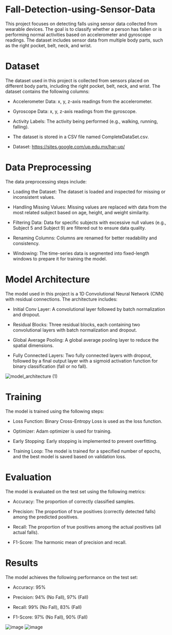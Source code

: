 # Fall-Detection-using-Sensor-Data
This project focuses on detecting falls using sensor data collected from wearable devices. The goal is to classify whether a person has fallen or is performing normal activities based on accelerometer and gyroscope readings. The dataset includes sensor data from multiple body parts, such as the right pocket, belt, neck, and wrist.

# Dataset
The dataset used in this project is collected from sensors placed on different body parts, including the right pocket, belt, neck, and wrist. The dataset contains the following columns:

* Accelerometer Data: x, y, z-axis readings from the accelerometer.

* Gyroscope Data: x, y, z-axis readings from the gyroscope.

* Activity Labels: The activity being performed (e.g., walking, running, falling).

* The dataset is stored in a CSV file named CompleteDataSet.csv.

* Dataset: https://sites.google.com/up.edu.mx/har-up/

# Data Preprocessing
The data preprocessing steps include:

* Loading the Dataset: The dataset is loaded and inspected for missing or inconsistent values.

* Handling Missing Values: Missing values are replaced with data from the most related subject based on age, height, and weight similarity.

* Filtering Data: Data for specific subjects with excessive null values (e.g., Subject 5 and Subject 9) are filtered out to ensure data quality.

* Renaming Columns: Columns are renamed for better readability and consistency.

* Windowing: The time-series data is segmented into fixed-length windows to prepare it for training the model.

# Model Architecture
The model used in this project is a 1D Convolutional Neural Network (CNN) with residual connections. The architecture includes:

* Initial Conv Layer: A convolutional layer followed by batch normalization and dropout.

* Residual Blocks: Three residual blocks, each containing two convolutional layers with batch normalization and dropout.

* Global Average Pooling: A global average pooling layer to reduce the spatial dimensions.

* Fully Connected Layers: Two fully connected layers with dropout, followed by a final output layer with a sigmoid activation function for binary classification (fall or no fall).
  
![model_architecture (1)](https://github.com/user-attachments/assets/c61f6dc4-33f5-4dec-8678-6f6d1cc51b1a)

  

# Training
The model is trained using the following steps:

* Loss Function: Binary Cross-Entropy Loss is used as the loss function.

* Optimizer: Adam optimizer is used for training.

* Early Stopping: Early stopping is implemented to prevent overfitting.

* Training Loop: The model is trained for a specified number of epochs, and the best model is saved based on validation loss.

# Evaluation
The model is evaluated on the test set using the following metrics:

* Accuracy: The proportion of correctly classified samples.

* Precision: The proportion of true positives (correctly detected falls) among the predicted positives.

* Recall: The proportion of true positives among the actual positives (all actual falls).

* F1-Score: The harmonic mean of precision and recall.

# Results
The model achieves the following performance on the test set:

* Accuracy: 95%

* Precision: 94% (No Fall), 97% (Fall)

* Recall: 99% (No Fall), 83% (Fall)

* F1-Score: 97% (No Fall), 90% (Fall)

![image](https://github.com/user-attachments/assets/9f64c73a-d818-46ff-bb28-6d9861b8a918)
![image](https://github.com/user-attachments/assets/115f5bfd-f5fb-4f22-b74c-770cc3301d9d)


